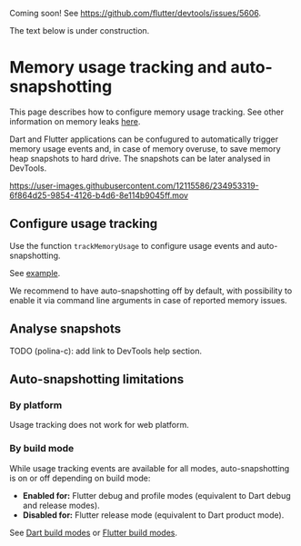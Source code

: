 Coming soon! See https://github.com/flutter/devtools/issues/5606.

The text below is under construction.

# Memory usage tracking and auto-snapshotting

This page describes how to configure memory usage tracking.
See other information on memory leaks [here](../README.md).

Dart and Flutter applications can be confugured to automatically
trigger memory usage events and, in case of memory overuse, to save
memory heap snapshots to hard drive.
The snapshots can be later analysed in DevTools.

https://user-images.githubusercontent.com/12115586/234953319-6f864d25-9854-4126-b4d6-8e114b9045ff.mov

## Configure usage tracking

Use the function `trackMemoryUsage` to configure usage events and auto-snapshotting.

See [example](../more_examples/autosnapshotting/).

We recommend to have auto-snapshotting off by default, with possibility
to enable it via command line arguments in case of reported memory issues.

## Analyse snapshots

TODO (polina-c): add link to DevTools help section.

## Auto-snapshotting limitations

### By platform

Usage tracking does not work for web platform.

### By build mode

While usage tracking events are available for all modes, auto-snapshotting
is on or off depending on build mode:

* **Enabled for:** Flutter debug and profile modes (equivalent to Dart debug and release modes).
* **Disabled for:** Flutter release mode (equivalent to Dart product mode).

See [Dart build modes](https://github.com/dart-lang/site-www/issues/4436)
or [Flutter build modes](https://docs.flutter.dev/testing/build-modes).
